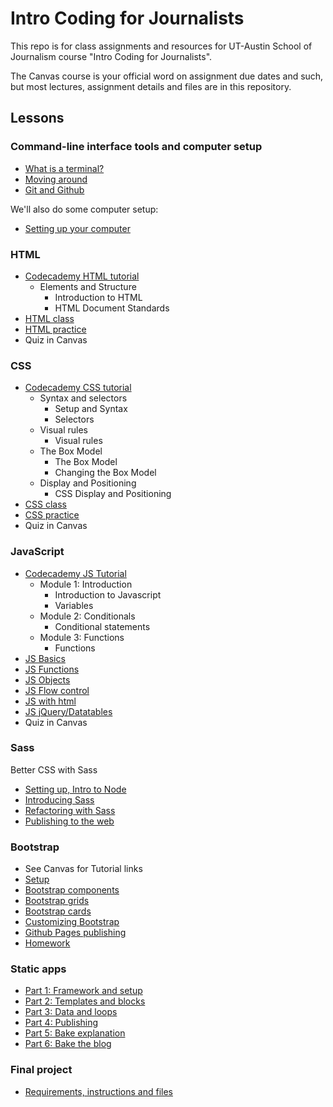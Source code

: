 # Intro Coding for Journalists

This repo is for class assignments and resources for UT-Austin School of Journalism course "Intro Coding for Journalists".

The Canvas course is your official word on assignment due dates and such, but most lectures, assignment details and files are in this repository.

## Lessons

### Command-line interface tools and computer setup

- [What is a terminal?](https://github.com/utdata/icj-cli-tools/blob/main/lectures/bash/bash-01-terminal.md)
- [Moving around](https://github.com/utdata/icj-cli-tools/blob/main/lectures/bash/bash-02-moving-around.md)
- [Git and Github](https://github.com/utdata/icj-cli-tools/blob/main/lectures/git/git-01-git-intro.md)

We'll also do some computer setup:

- [Setting up your computer](https://github.com/utdata/icj-setting-up)

### HTML

- [Codecademy HTML tutorial](https://www.codecademy.com/learn/learn-html)
  - Elements and Structure
    - Introduction to HTML
    - HTML Document Standards
- [HTML class](html/html-class.md)
- [HTML practice](html/html-practice.md)
- Quiz in Canvas

### CSS

- [Codecademy CSS tutorial](https://www.codecademy.com/learn/learn-css)
  - Syntax and selectors
    - Setup and Syntax
    - Selectors
  - Visual rules
    - Visual rules
  - The Box Model
    - The Box Model
    - Changing the Box Model
  - Display and Positioning
    - CSS Display and Positioning
- [CSS class](css/css-class.md)
- [CSS practice](css/css-practice.md)
- Quiz in Canvas

### JavaScript

- [Codecademy JS Tutorial](https://www.codecademy.com/learn/introduction-to-javascript)
  - Module 1: Introduction
    - Introduction to Javascript
    - Variables
  - Module 2: Conditionals
    - Conditional statements
  - Module 3: Functions
    - Functions
- [JS Basics](js/js-class-01.md)
- [JS Functions](js/js-class-02.md)
- [JS Objects](js/js-class-03.md)
- [JS Flow control](js/js-class-04.md)
- [JS with html](js/js-class-05.md)
- [JS jQuery/Datatables](js/js-class-06.md)
- Quiz in Canvas

### Sass

Better CSS with Sass

- [Setting up, Intro to Node](sass/sass-01.md)
- [Introducing Sass](sass/sass-02.md)
- [Refactoring with Sass](sass/sass-03.md)
- [Publishing to the web](sass/sass-04.md)

### Bootstrap

- See Canvas for Tutorial links
- [Setup](bootstrap/bootstrap-class-01.md)
- [Bootstrap components](bootstrap/bootstrap-class-02.md)
- [Bootstrap grids](bootstrap/bootstrap-class-03.md)
- [Bootstrap cards](bootstrap/bootstrap-class-04.md)
- [Customizing Bootstrap](bootstrap/bootstrap-class-05.md)
- [Github Pages publishing](bootstrap/bootstrap-class-06.md)
- [Homework](bootstrap/bootstrap-assignment.md)

### Static apps

- [Part 1: Framework and setup](static-apps/static-01-framework.md)
- [Part 2: Templates and blocks](static-apps/static-02-templates.md)
- [Part 3: Data and loops](static-apps/static-03-loops.md)
- [Part 4: Publishing](static-apps/static-04-publish.md)
- [Part 5: Bake explanation](static-apps/static-05-bake-explain.md)
- [Part 6: Bake the blog](static-apps/static-06-bake-blog.md)

### Final project

- [Requirements, instructions and files](final/README.md)
